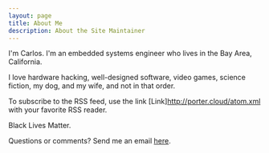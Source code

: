 ```yaml
---
layout: page
title: About Me
description: About the Site Maintainer
---
```


I'm Carlos. I'm an embedded systems engineer who lives in the Bay Area, California. 

I love hardware hacking, well-designed software, video games, science fiction, my dog, and my wife, and not in that order.

To subscribe to the RSS feed, use the link [Link]http://porter.cloud/atom.xml with your favorite RSS reader.

Black Lives Matter.

Questions or comments? Send me an email <a href="mailto:{{ site.author.email | encode_email }}" title="here">here</a>.